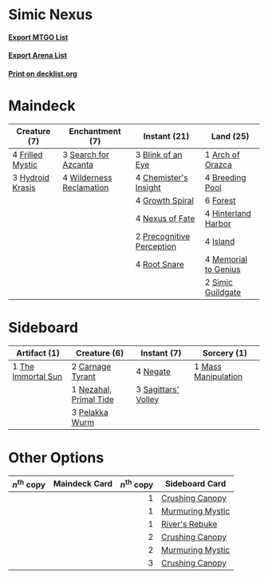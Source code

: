 # Simic Nexus

#### [Export MTGO List](../collection/Simic%20Nexus/Simic%20Nexus.txt)
#### [Export Arena List](../collection/Simic%20Nexus/Simic%20Nexus_arena.txt)
#### [Print on decklist.org](http://decklist.org/?deckmain=1%09Arch%20of%20Orazca%0A3%09Blink%20of%20an%20Eye%0A4%09Breeding%20Pool%0A4%09Chemister's%20Insight%0A6%09Forest%0A4%09Frilled%20Mystic%0A4%09Growth%20Spiral%0A4%09Hinterland%20Harbor%0A3%09Hydroid%20Krasis%0A4%09Island%0A4%09Memorial%20to%20Genius%0A4%09Nexus%20of%20Fate%0A2%09Precognitive%20Perception%0A4%09Root%20Snare%0A3%09Search%20for%20Azcanta%0A2%09Simic%20Guildgate%0A4%09Wilderness%20Reclamation&deckside=2%09Carnage%20Tyrant%0A1%09Mass%20Manipulation%0A4%09Negate%0A1%09Nezahal,%20Primal%20Tide%0A3%09Pelakka%20Wurm%0A3%09Sagittars'%20Volley%0A1%09The%20Immortal%20Sun)
# Maindeck

|                                       Creature (7)                                        |                                          Enchantment (7)                                          |                                            Instant (21)                                            |                                           Land (25)                                           |
|-------------------------------------------------------------------------------------------|---------------------------------------------------------------------------------------------------|----------------------------------------------------------------------------------------------------|-----------------------------------------------------------------------------------------------|
|4 [Frilled Mystic](http://gatherer.wizards.com/Pages/Card/Details.aspx?multiverseid=457318)|3 [Search for Azcanta](http://gatherer.wizards.com/Pages/Card/Details.aspx?multiverseid=435226)    |3 [Blink of an Eye](http://gatherer.wizards.com/Pages/Card/Details.aspx?multiverseid=442934)        |1 [Arch of Orazca](http://gatherer.wizards.com/Pages/Card/Details.aspx?multiverseid=439849)    |
|3 [Hydroid Krasis](http://gatherer.wizards.com/Pages/Card/Details.aspx?multiverseid=457327)|4 [Wilderness Reclamation](http://gatherer.wizards.com/Pages/Card/Details.aspx?multiverseid=457293)|4 [Chemister's Insight](http://gatherer.wizards.com/Pages/Card/Details.aspx?multiverseid=452782)    |4 [Breeding Pool](http://gatherer.wizards.com/Pages/Card/Details.aspx?multiverseid=97088)      |
|                                                                                           |                                                                                                   |4 [Growth Spiral](http://gatherer.wizards.com/Pages/Card/Details.aspx?multiverseid=457322)          |6 [Forest](http://gatherer.wizards.com/Pages/Card/Details.aspx?multiverseid=439860)            |
|                                                                                           |                                                                                                   |4 [Nexus of Fate](http://gatherer.wizards.com/Pages/Card/Details.aspx?multiverseid=450253)          |4 [Hinterland Harbor](http://gatherer.wizards.com/Pages/Card/Details.aspx?multiverseid=443128) |
|                                                                                           |                                                                                                   |2 [Precognitive Perception](http://gatherer.wizards.com/Pages/Card/Details.aspx?multiverseid=457189)|4 [Island](http://gatherer.wizards.com/Pages/Card/Details.aspx?multiverseid=439857)            |
|                                                                                           |                                                                                                   |4 [Root Snare](http://gatherer.wizards.com/Pages/Card/Details.aspx?multiverseid=447335)             |4 [Memorial to Genius](http://gatherer.wizards.com/Pages/Card/Details.aspx?multiverseid=443131)|
|                                                                                           |                                                                                                   |                                                                                                    |2 [Simic Guildgate](http://gatherer.wizards.com/Pages/Card/Details.aspx?multiverseid=376500)   |


# Sideboard

|                                        Artifact (1)                                         |                                          Creature (6)                                           |                                         Instant (7)                                          |                                         Sorcery (1)                                          |
|---------------------------------------------------------------------------------------------|-------------------------------------------------------------------------------------------------|----------------------------------------------------------------------------------------------|----------------------------------------------------------------------------------------------|
|1 [The Immortal Sun](http://gatherer.wizards.com/Pages/Card/Details.aspx?multiverseid=439844)|2 [Carnage Tyrant](http://gatherer.wizards.com/Pages/Card/Details.aspx?multiverseid=435334)      |4 [Negate](http://gatherer.wizards.com/Pages/Card/Details.aspx?multiverseid=423707)           |1 [Mass Manipulation](http://gatherer.wizards.com/Pages/Card/Details.aspx?multiverseid=457186)|
|                                                                                             |1 [Nezahal, Primal Tide](http://gatherer.wizards.com/Pages/Card/Details.aspx?multiverseid=439702)|3 [Sagittars' Volley](http://gatherer.wizards.com/Pages/Card/Details.aspx?multiverseid=457282)|                                                                                              |
|                                                                                             |3 [Pelakka Wurm](http://gatherer.wizards.com/Pages/Card/Details.aspx?multiverseid=382322)        |                                                                                              |                                                                                              |


# Other Options

|*n*<sup>th</sup> copy|Maindeck Card|*n*<sup>th</sup> copy|                                      Sideboard Card                                       |
|---------------------|-------------|--------------------:|-------------------------------------------------------------------------------------------|
|                     |             |                    1|[Crushing Canopy](http://gatherer.wizards.com/Pages/Card/Details.aspx?multiverseid=452876) |
|                     |             |                    1|[Murmuring Mystic](http://gatherer.wizards.com/Pages/Card/Details.aspx?multiverseid=452795)|
|                     |             |                    1|[River's Rebuke](http://gatherer.wizards.com/Pages/Card/Details.aspx?multiverseid=435223)  |
|                     |             |                    2|[Crushing Canopy](http://gatherer.wizards.com/Pages/Card/Details.aspx?multiverseid=452876) |
|                     |             |                    2|[Murmuring Mystic](http://gatherer.wizards.com/Pages/Card/Details.aspx?multiverseid=452795)|
|                     |             |                    3|[Crushing Canopy](http://gatherer.wizards.com/Pages/Card/Details.aspx?multiverseid=452876) |

